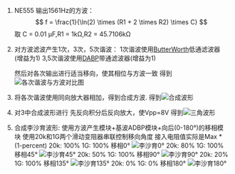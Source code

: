 1. NE555 输出1561Hz的方波：
    $$
    f = \frac{1}{\ln(2) \times (R1 + 2 \times R2) \times C}
    $$
    取 C = 0.01 μF,R1 = 1kΩ,R2 = 45.7106kΩ
2. 对方波滤波产生1次，3次，5次谐波：
    1次谐波使用[ButterWorth](LowpassFilter-2ndOrderButterworth.pdf)低通滤波器(增益为1)
    3,5次谐波使用[DABP](mt-209_cn_DABP.pdf)带通滤波器(增益为1)
    
    然后对各次输出进行适当移向，使其相位与方波一致
    得到![各次谐波与方波对比图](pics/各次谐波与方波对比图.png)
3. 将各次谐波使用同向放大器相加，得到合成方波.
    得到![合成波形](pics/合成方波.png)
4. 对3中合成波形进行 先反向积分后反向放大，使Vpp=8V
    得到![三角波形](pics/三角波.png)
5. 合成李沙育波形:
    使用方波产生模块+基波ADBP模块+向后(0-180°)的移相模块
    使用20k和1G两个滑动变阻器串联控制移向角度
    接入电阻值实际是Max * (1-percent)
    20k: 100% 1G: 100% 移相0°
    ![李沙育0°](pics/李沙育0°.png)
    20k: 80% 1G: 100% 移相45°
    ![李沙育45°](pics/李沙育45°.png)
    20k: 50% 1G: 100% 移相90°
    ![李沙育90°](pics/李沙育90°.png)
    20k: 20% 1G: 100% 移相135°
    ![李沙育135°](pics/李沙育135°.png)
    20k: 0% 1G: 0% 移相180°
    ![李沙育180°](pics/李沙育180°.png)